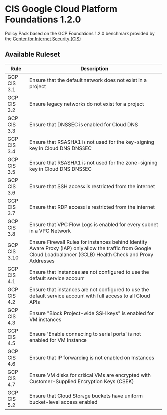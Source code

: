 # CIS Google Cloud Platform Foundations 1.2.0

Policy Pack based on the GCP Foundations 1.2.0 benchmark provided by the [Center for Internet Security (CIS)](https://www.cisecurity.org/benchmark/google_cloud_computing_platform/)

## Available Ruleset

| Rule        | Description                                                                  |
| ----------- | ---------------------------------------------------------------------------- |
| GCP CIS 3.1 | Ensure that the default network does not exist in a project                  |
| GCP CIS 3.2 | Ensure legacy networks do not exist for a project                            |
| GCP CIS 3.3 | Ensure that DNSSEC is enabled for Cloud DNS                                  |
| GCP CIS 3.4 | Ensure that RSASHA1 is not used for the key-signing key in Cloud DNS DNSSEC  |
| GCP CIS 3.5 | Ensure that RSASHA1 is not used for the zone-signing key in Cloud DNS DNSSEC |
| GCP CIS 3.6 | Ensure that SSH access is restricted from the internet                       |
| GCP CIS 3.7 | Ensure that RDP access is restricted from the internet                       |
| GCP CIS 3.8 | Ensure that VPC Flow Logs is enabled for every subnet in a VPC Network       |
| GCP CIS 3.10 | Ensure Firewall Rules for instances behind Identity Aware Proxy (IAP) only allow the traffic from Google Cloud Loadbalancer (GCLB) Health Check and Proxy Addresses |
| GCP CIS 4.1  | Ensure that instances are not configured to use the default service account                                                                                         |
| GCP CIS 4.2  | Ensure that instances are not configured to use the default service account with full access to all Cloud APIs                                                      |
| GCP CIS 4.3  | Ensure "Block Project-wide SSH keys" is enabled for VM instances                                                                                                    |
| GCP CIS 4.5  | Ensure 'Enable connecting to serial ports' is not enabled for VM Instance                                                                                           |
| GCP CIS 4.6  | Ensure that IP forwarding is not enabled on Instances                                                                                                               |
| GCP CIS 4.7  | Ensure VM disks for critical VMs are encrypted with Customer-Supplied Encryption Keys (CSEK)                                                                        |
| GCP CIS 5.2  | Ensure that Cloud Storage buckets have uniform bucket-level access enabled                                                                                          |
